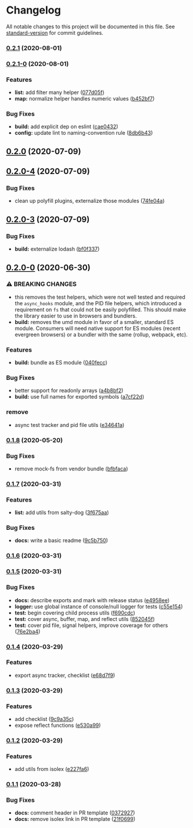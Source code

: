 # Changelog

All notable changes to this project will be documented in this file. See [standard-version](https://github.com/conventional-changelog/standard-version) for commit guidelines.

### [0.2.1](https://github.com/ssube/js-utils/compare/v0.2.1-0...v0.2.1) (2020-08-01)

### [0.2.1-0](https://github.com/ssube/js-utils/compare/v0.2.0...v0.2.1-0) (2020-08-01)


### Features

* **list:** add filter many helper ([077d05f](https://github.com/ssube/js-utils/commit/077d05f7c4be31f884e798448d2b805566b7d2d1))
* **map:** normalize helper handles numeric values ([b452bf7](https://github.com/ssube/js-utils/commit/b452bf7caae65d6147b43d5037de8436ac536bbb))


### Bug Fixes

* **build:** add explicit dep on eslint ([cae0432](https://github.com/ssube/js-utils/commit/cae0432e6ec1d53e2b62308621880932a9e05ed1))
* **config:** update lint to naming-convention rule ([8db6b43](https://github.com/ssube/js-utils/commit/8db6b436c7963615b21d948500af8aa5837806e3))

## [0.2.0](https://github.com/ssube/js-utils/compare/v0.2.0-4...v0.2.0) (2020-07-09)

## [0.2.0-4](https://github.com/ssube/js-utils/compare/v0.2.0-3...v0.2.0-4) (2020-07-09)


### Bug Fixes

* clean up polyfill plugins, externalize those modules ([74fe04a](https://github.com/ssube/js-utils/commit/74fe04a9c261cea8d68e0f7bf618e46bda3f9e8a))

## [0.2.0-3](https://github.com/ssube/js-utils/compare/v0.2.0-0...v0.2.0-3) (2020-07-09)


### Bug Fixes

* **build:** externalize lodash ([bf0f337](https://github.com/ssube/js-utils/commit/bf0f3370de293ff50c2c83e938ba1778b583780e))

## [0.2.0-0](https://github.com/ssube/js-utils/compare/v0.1.8...v0.2.0-0) (2020-06-30)


### ⚠ BREAKING CHANGES

* this removes the test helpers, which were not well
tested and required the `async_hooks` module, and the PID file
helpers, which introduced a requirement on `fs` that could not be
easily polyfilled. This should make the library easier to use in
browsers and bundlers.
* **build:** removes the umd module in favor of a smaller, standard
ES module. Consumers will need native support for ES modules (recent
evergreen browsers) or a bundler with the same (rollup, webpack, etc).

### Features

* **build:** bundle as ES module ([040fecc](https://github.com/ssube/js-utils/commit/040fecc6e3b6ac6f9b0c679b6dd294486d8b5258))


### Bug Fixes

* better support for readonly arrays ([a4b8bf2](https://github.com/ssube/js-utils/commit/a4b8bf24b6f50b52c4271d053a3b164581909dee))
* **build:** use full names for exported symbols ([a7cf22d](https://github.com/ssube/js-utils/commit/a7cf22de07311f7bc204f9cba79077d8ac7ca7b1))


### remove

* async test tracker and pid file utils ([e34641a](https://github.com/ssube/js-utils/commit/e34641a42d49599e4862ea7f19c7dd19e48c36b3))

### [0.1.8](https://github.com/ssube/js-utils/compare/v0.1.7...v0.1.8) (2020-05-20)


### Bug Fixes

* remove mock-fs from vendor bundle ([bfbfaca](https://github.com/ssube/js-utils/commit/bfbfaca59d7d15140634fe80ee72b969c5a1f9a3))

### [0.1.7](https://github.com/ssube/js-utils/compare/v0.1.6...v0.1.7) (2020-03-31)


### Features

* **list:** add utils from salty-dog ([3f675aa](https://github.com/ssube/js-utils/commit/3f675aaaa348101522e17415f8ed392ed64816c9))


### Bug Fixes

* **docs:** write a basic readme ([9c5b750](https://github.com/ssube/js-utils/commit/9c5b750c15eebf5997cc5fd537c86eee460ca9c8))

### [0.1.6](https://github.com/ssube/js-utils/compare/v0.1.5...v0.1.6) (2020-03-31)

### [0.1.5](https://github.com/ssube/js-utils/compare/v0.1.4...v0.1.5) (2020-03-31)


### Bug Fixes

* **docs:** describe exports and mark with release status ([e4958ee](https://github.com/ssube/js-utils/commit/e4958ee6f06c54bcb73c089c1000e708fb81983a))
* **logger:** use global instance of console/null logger for tests ([c55e154](https://github.com/ssube/js-utils/commit/c55e154570150947c401be860e3b4e09f10f7fbe))
* **test:** begin covering child process utils ([f690cdc](https://github.com/ssube/js-utils/commit/f690cdcac2ca84de53592265b434bc0658da5c03))
* **test:** cover async, buffer, map, and reflect utils ([852045f](https://github.com/ssube/js-utils/commit/852045f7b1fd70afa19217eaf24f976c3e3baa4a))
* **test:** cover pid file, signal helpers, improve coverage for others ([76e2ba4](https://github.com/ssube/js-utils/commit/76e2ba46ddb5da21c15f04a4d4cb5b0ce80dc6c1))

### [0.1.4](https://github.com/ssube/js-utils/compare/v0.1.3...v0.1.4) (2020-03-29)


### Features

* export async tracker, checklist ([e68d7f9](https://github.com/ssube/js-utils/commit/e68d7f97d2d3e1d942d764c42620b0adb7ab5b1c))

### [0.1.3](https://github.com/ssube/js-utils/compare/v0.1.2...v0.1.3) (2020-03-29)


### Features

* add checklist ([9c9a35c](https://github.com/ssube/js-utils/commit/9c9a35c8294c01f52965a206d1bb254215cba503))
* expose reflect functions ([e530a99](https://github.com/ssube/js-utils/commit/e530a99c31366fd2223e4f35444c37506e3bc95e))

### [0.1.2](https://github.com/ssube/js-utils/compare/v0.1.1...v0.1.2) (2020-03-29)


### Features

* add utils from isolex ([e227fa6](https://github.com/ssube/js-utils/commit/e227fa6691fe0381c9aab86c5d1fcdd121011d9b))

### [0.1.1](https://github.com/ssube/js-utils/compare/v0.2.3...v0.1.1) (2020-03-28)


### Bug Fixes

* **docs:** comment header in PR template ([0372927](https://github.com/ssube/js-utils/commit/0372927e56bbb64624c1709d4b379d66c72a20f4))
* **docs:** remove isolex link in PR template ([21f0699](https://github.com/ssube/js-utils/commit/21f069972e82930f77cd9b704be18fb14ba1ac53))
